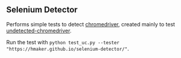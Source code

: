 ## Selenium Detector
Performs simple tests to detect [chromedriver][1], created mainly to test [undetected-chromedriver][2].

Run the test with `python test_uc.py --tester "https://hmaker.github.io/selenium-detector/"`.

[1]: https://chromedriver.chromium.org/home
[2]: https://github.com/ultrafunkamsterdam/undetected-chromedriver
